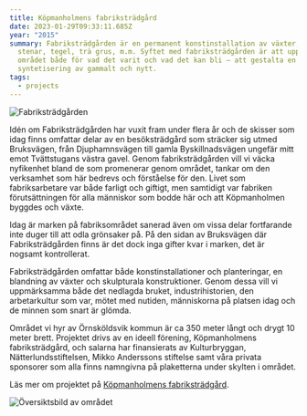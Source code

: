```yaml
---
title: Köpmanholmens fabriksträdgård
date: 2023-01-29T09:33:11.685Z
year: "2015"
summary: Fabriksträdgården är en permanent konstinstallation av växter, stockar,
  stenar, tegel, trä grus, m.m. Syftet med fabriksträdgården är att uppmärksamma
  området både för vad det varit och vad det kan bli – att gestalta en
  syntetisering av gammalt och nytt.
tags:
  - projects
---
```

![Fabriksträdgården](/img/fabrikstrad.jpg)

Idén om Fabriksträdgården har vuxit fram under flera år och de skisser som idag finns omfattar delar av en besöksträdgård som sträcker sig utmed Bruksvägen, från Djuphamnsvägen till gamla Byskillnadsvägen ungefär mitt emot Tvättstugans västra gavel. Genom fabriksträdgården vill vi väcka nyfikenhet bland de som promenerar genom området, tankar om den verksamhet som här bedrevs och förståelse för den. Livet som fabriksarbetare var både farligt och giftigt, men samtidigt var fabriken förutsättningen för alla människor som bodde här och att Köpmanholmen byggdes och växte.

Idag är marken på fabriksområdet sanerad även om vissa delar fortfarande inte duger till att odla grönsaker på. På den sidan av Bruksvägen där Fabriksträdgården finns är det dock inga gifter kvar i marken, det är nogsamt kontrollerat.

Fabriksträdgården omfattar både konstinstallationer och planteringar, en blandning av växter och skulpturala konstruktioner. Genom dessa vill vi uppmärksamma både det nedlagda bruket, industrihistorien, den arbetarkultur som var, mötet med nutiden, människorna på platsen idag och de minnen som snart är glömda.

Området vi hyr av Örnsköldsvik kommun är ca 350 meter långt och drygt 10 meter brett. Projektet drivs av en ideell förening, Köpmanholmens fabriksträdgård, och salarna har finansierats av Kulturbryggan, Nätterlundsstiftelsen, Mikko Anderssons stiftelse samt våra privata sponsorer som alla finns namngivna på plaketterna under skylten i området.

Läs mer om projektet på [Köpmanholmens fabriksträdgård](https://blog.skareus.se).

![Översiktsbild av området](/img/flybild.jpg)